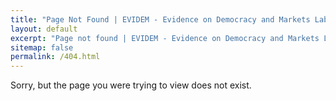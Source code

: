 ```yaml
---
title: "Page Not Found | EVIDEM - Evidence on Democracy and Markets Lab | University of Münster"
layout: default
excerpt: "Page not found | EVIDEM - Evidence on Democracy and Markets Lab | University of Münster"
sitemap: false
permalink: /404.html
---
```


Sorry, but the page you were trying to view does not exist.

